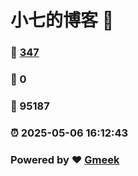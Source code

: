 # 小七的博客 :link:  
### :page_facing_up: [347](/tag.html) 
### :speech_balloon: 0 
### :hibiscus: 95187 
### :alarm_clock: 2025-05-06 16:12:43 
### Powered by :heart: [Gmeek](https://github.com/Meekdai/Gmeek)
